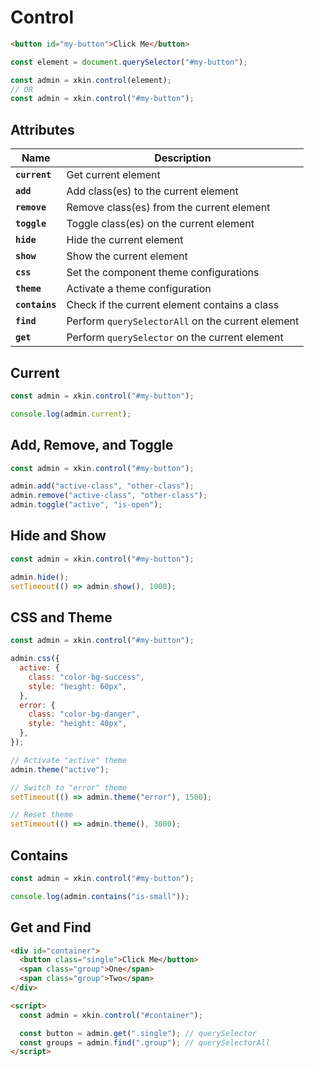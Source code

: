 # Control

```html
<button id="my-button">Click Me</button>
```

```js
const element = document.querySelector("#my-button");

const admin = xkin.control(element);
// OR
const admin = xkin.control("#my-button");
```

## Attributes

| Name           | Description                                       |
| -------------- | ------------------------------------------------- |
| **`current`**  | Get current element                               |
| **`add`**      | Add class(es) to the current element              |
| **`remove`**   | Remove class(es) from the current element         |
| **`toggle`**   | Toggle class(es) on the current element           |
| **`hide`**     | Hide the current element                          |
| **`show`**     | Show the current element                          |
| **`css`**      | Set the component theme configurations            |
| **`theme`**    | Activate a theme configuration                    |
| **`contains`** | Check if the current element contains a class     |
| **`find`**     | Perform `querySelectorAll` on the current element |
| **`get`**      | Perform `querySelector` on the current element    |

## Current

```js
const admin = xkin.control("#my-button");

console.log(admin.current);
```

## Add, Remove, and Toggle

```js
const admin = xkin.control("#my-button");

admin.add("active-class", "other-class");
admin.remove("active-class", "other-class");
admin.toggle("active", "is-open");
```

## Hide and Show

```js
const admin = xkin.control("#my-button");

admin.hide();
setTimeout(() => admin.show(), 1000);
```

## CSS and Theme

```js
const admin = xkin.control("#my-button");

admin.css({
  active: {
    class: "color-bg-success",
    style: "height: 60px",
  },
  error: {
    class: "color-bg-danger",
    style: "height: 40px",
  },
});

// Activate "active" theme
admin.theme("active");

// Switch to "error" theme
setTimeout(() => admin.theme("error"), 1500);

// Reset theme
setTimeout(() => admin.theme(), 3000);
```

## Contains

```js
const admin = xkin.control("#my-button");

console.log(admin.contains("is-small"));
```

## Get and Find

```html
<div id="container">
  <button class="single">Click Me</button>
  <span class="group">One</span>
  <span class="group">Two</span>
</div>

<script>
  const admin = xkin.control("#container");

  const button = admin.get(".single"); // querySelector
  const groups = admin.find(".group"); // querySelectorAll
</script>
```
